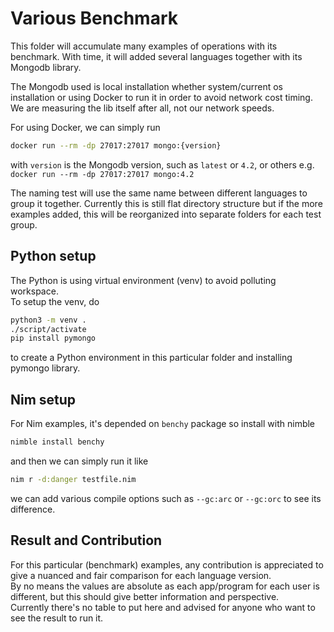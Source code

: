 # Various Benchmark

This folder will accumulate many examples of operations with its benchmark.
With time, it will added several languages together with its Mongodb
library.  

The Mongodb used is local installation whether system/current os installation
or using Docker to run it in order to avoid network cost timing. We are
measuring the lib itself after all, not our network speeds.

For using Docker, we can simply run

```bash
docker run --rm -dp 27017:27017 mongo:{version}
```

with `version` is the Mongodb version, such as `latest` or `4.2`, or others e.g.
`docker run --rm -dp 27017:27017 mongo:4.2`

The naming test will use the same name between different languages to group it
together. Currently this is still flat directory structure but if the more
examples added, this will be reorganized into separate folders for each
test group.

## Python setup

The Python is using virtual environment (venv) to avoid polluting workspace.  
To setup the venv, do

```bash
python3 -m venv .
./script/activate
pip install pymongo
```

to create a Python environment in this particular folder and installing pymongo
library.


## Nim setup

For Nim examples, it's depended on `benchy` package so install with nimble

```bash
nimble install benchy
```

and then we can simply run it like

```bash
nim r -d:danger testfile.nim
```

we can add various compile options such as `--gc:arc` or `--gc:orc` to see its
difference.


## Result and Contribution

For this particular (benchmark) examples, any contribution is appreciated to give
a nuanced and fair comparison for each language version.  
By no means the values are absolute as each app/program for each user is different,
but this should give better information and perspective.  
Currently there's no table to put here and advised for anyone who want to see the
result to run it.